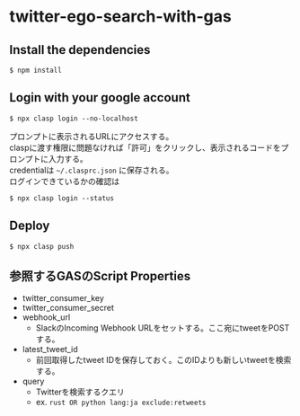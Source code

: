 # twitter-ego-search-with-gas

## Install the dependencies

```
$ npm install
```

## Login with your google account

```
$ npx clasp login --no-localhost
```

プロンプトに表示されるURLにアクセスする。  
claspに渡す権限に問題なければ「許可」をクリックし、表示されるコードをプロンプトに入力する。  
credentialは `~/.clasprc.json` に保存される。  
ログインできているかの確認は
```
$ npx clasp login --status
```

## Deploy

```
$ npx clasp push
```

## 参照するGASのScript Properties

- twitter_consumer_key
- twitter_consumer_secret
- webhook_url
  - SlackのIncoming Webhook URLをセットする。ここ宛にtweetをPOSTする。
- latest_tweet_id
  - 前回取得したtweet IDを保存しておく。このIDよりも新しいtweetを検索する。
- query
  - Twitterを検索するクエリ
  - ex. `rust OR python lang:ja exclude:retweets`

